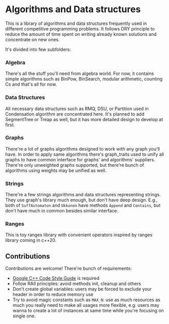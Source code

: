# Algorithms and Data structures

This is a library of algorithms and data structures frequently used in 
different competitive programming problems. It follows DRY principle to reduce 
the amount of time spent on writing already known solutions and concentrate on new ones.

It's divided into few subfolders:

### Algebra 

There's all the stuff you'll need from algebra world. For now, it contains 
simple algorithms such as BinPow, BinSearch, modular arithmetic, 
counting Cs and that's all for now.

### Data Structures 

All necessary data structures such as RMQ, DSU,
or Partition used in Condensation algorithm are concentrated here.
It's planned to add SegmentTree or Treap as well, 
but it has more detailed design to develop at first.

### Graphs 

There're a lot of graphs algorithms designed to work with any graph you'll have.
In order to apply same algorithms there's graph_traits used to unify all graphs
to have common interface for graphs' and algorithms' suppliers. There're only 
unweighted graphs supported, but there're bunch of algorithms using weights 
may be unified as well.

### Strings

There're a few strings algorithms and data structures representing strings.
They use graph's library much enough, but don't have deep design. E.g., both
of `SuffAutomaton` and `Ukkonen` have methods `Append` and `Contains`, but don't 
have much in common besides similar interface.

### Ranges

This is toy ranges library with convenient operators inspired by ranges library 
coming in c++20.

## Contributions

Contributions are welcome! There're bunch of requirements:
- [Google C++ Code Style Guide](https://google.github.io/styleguide/cppguide.html) is required
- Follow RAII principles: avoid methods init, cleanup and others
- Don't create global variables: users may be forced to exclude your header in order to reduce memory use
- Try to avoid magic constants such as `MAX_N`: 
 use as much resources as much you really need to make all usages more flexible,
 e.g. users may wanna to create a lot of instances at same time while you're 
 focusing on single one. 
